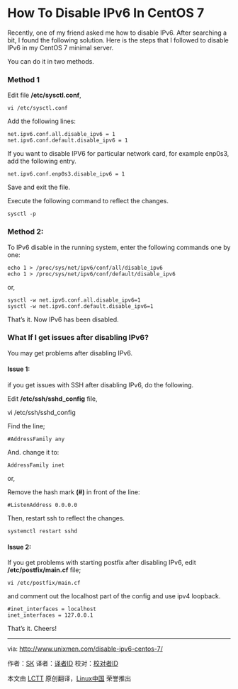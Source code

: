 How To Disable IPv6 In CentOS 7
================================================================================
Recently, one of my friend asked me how to disable IPv6. After searching a bit, I found the following solution. Here is the steps that I followed to disable IPv6 in my CentOS 7 minimal server.

You can do it in two methods.

### Method 1 ###

Edit file **/etc/sysctl.conf**,

    vi /etc/sysctl.conf

Add the following lines:

    net.ipv6.conf.all.disable_ipv6 = 1
    net.ipv6.conf.default.disable_ipv6 = 1

If you want to disable IPV6 for particular network card, for example enp0s3, add the following entry.

    net.ipv6.conf.enp0s3.disable_ipv6 = 1

Save and exit the file.

Execute the following command to reflect the changes.

    sysctl -p

### Method 2: ###

To IPv6 disable in the running system, enter the following commands one by one:

    echo 1 > /proc/sys/net/ipv6/conf/all/disable_ipv6
    echo 1 > /proc/sys/net/ipv6/conf/default/disable_ipv6

or,

    sysctl -w net.ipv6.conf.all.disable_ipv6=1
    sysctl -w net.ipv6.conf.default.disable_ipv6=1

That’s it. Now IPv6 has been disabled.

### What If I get issues after disabling IPv6? ###

You may get problems after disabling IPv6.

#### Issue 1: ####

if you get issues with SSH after disabling IPv6, do the following.

Edit **/etc/ssh/sshd_config** file,

vi /etc/ssh/sshd_config

Find the line;

    #AddressFamily any

And. change it to:

    AddressFamily inet

or,

Remove the hash mark **(#)** in front of the line:

    #ListenAddress 0.0.0.0

Then, restart ssh to reflect the changes.

    systemctl restart sshd

#### Issue 2: ####

If you get problems with starting postfix after disabling IPv6, edit **/etc/postfix/main.cf** file;

    vi /etc/postfix/main.cf

and comment out the localhost part of the config and use ipv4 loopback.

    #inet_interfaces = localhost
    inet_interfaces = 127.0.0.1

That’s it. Cheers!

--------------------------------------------------------------------------------

via: http://www.unixmen.com/disable-ipv6-centos-7/

作者：[SK][a]
译者：[译者ID](https://github.com/译者ID)
校对：[校对者ID](https://github.com/校对者ID)

本文由 [LCTT](https://github.com/LCTT/TranslateProject) 原创翻译，[Linux中国](http://linux.cn/) 荣誉推出

[a]:http://www.unixmen.com/author/sk/